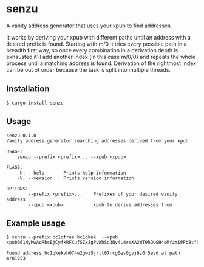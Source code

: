 # senzu
A vanity address generator that uses your xpub to find addresses. 

It works by deriving your xpub with different paths until an address with a desired prefix is found.
Starting with m/0 it tries every possible path in a breadth first way, 
so once every combination in a derivation depth is exhausted it'll add 
another index (in this case m/0/0) and repeats the whole process until a matching address is found.
Derivation of the rightmost index can be out of order because the task is split into multiple threads.

## Installation
```
$ cargo install senzu
```

## Usage
```
senzu 0.1.0
Vanity address generator searching addresses derived from your xpub

USAGE:
    senzu --prefix <prefix>... --xpub <xpub>

FLAGS:
    -h, --help       Prints help information
    -V, --version    Prints version information

OPTIONS:
        --prefix <prefix>...    Prefixes of your desired vanity address
        --xpub <xpub>           xpub to derive addresses from
```

## Example usage
```
$ senzu --prefix bc1qfree bc1qkek  --xpub xpub661MyMwAqRbcEjCyfkRFXufSZxJgPvWhSo3Nv4L4reXA2WT9hQUGH4eMfzmiPPbBtfSaCEyFHsfaZvfoCQBX7fggRVEtt5n6DBAjcGjMmQ5

Found address bc1qkekvh074w2gwz5jrtl07rcg0es0gvj6z0r5evd at path m/81253
```

